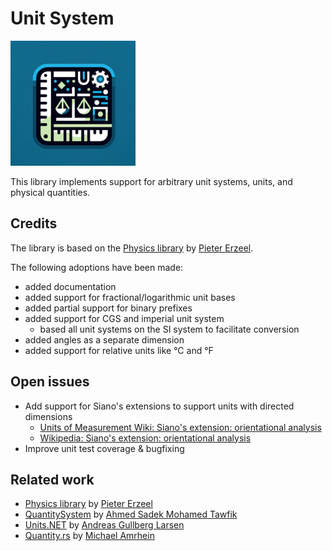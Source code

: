 # Unit System

<img src="logo.webp" width=200 height=200 />

This library implements support for arbitrary unit systems, units, and physical quantities.

## Credits

The library is based on the [Physics library](https://github.com/Tsjunne/Physics) by [Pieter Erzeel](https://github.com/Tsjunne).

The following adoptions have been made:
- added documentation
- added support for fractional/logarithmic unit bases
- added partial support for binary prefixes
- added support for CGS and imperial unit system
  - based all unit systems on the SI system to facilitate conversion
- added angles as a separate dimension
- added support for relative units like °C and °F

## Open issues

- Add support for Siano's extensions to support units with directed dimensions
  - [Units of Measurement Wiki: Siano's extension: orientational analysis](https://units.fandom.com/wiki/Dimensional_analysis#Siano's_extension:_orientational_analysis)
  - [Wikipedia: Siano's extension: orientational analysis](https://en.wikipedia.org/wiki/Dimensional_analysis#Siano's_extension:_orientational_analysis)
- Improve unit test coverage & bugfixing

## Related work

- [Physics library](https://github.com/Tsjunne/Physics) by [Pieter Erzeel](https://github.com/Tsjunne)
- [QuantitySystem](https://github.com/ibluesun/QuantitySystem) by [Ahmed Sadek Mohamed Tawfik](https://github.com/ibluesun)
- [Units.NET](https://github.com/angularsen/UnitsNet) by [Andreas Gullberg Larsen](https://github.com/angularsen)
- [Quantity.rs](https://github.com/mamrhein/quantities.rs) by [Michael Amrhein](https://github.com/mamrhein)
